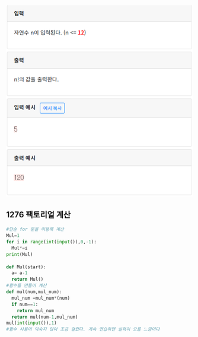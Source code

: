 ![](./img/image-20200429164246366.png)

## 1276 팩토리얼 계산

```python
#단순 for 문을 이용해 계산
Mul=1
for i in range(int(input()),0,-1):
  Mul*=i
print(Mul)

def Mul(start):
  a= a-1
  return Mul()
#함수를 만들어 계산
def mul(num,mul_num):
  mul_num =mul_num*(num)
  if num==1:
    return mul_num
  return mul(num-1,mul_num)
mul(int(input()),1)
#함수 사용이 익숙지 않아 조금 걸렸다. 계속 연습하면 실력이 오를 느낌이다


```

